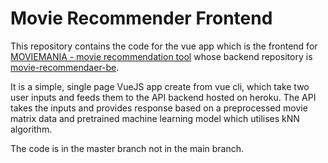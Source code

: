 # Movie Recommender Frontend

This repository contains the code for the vue app which is the frontend for [MOVIEMANIA - movie recommendation tool](http://succinct-foot.surge.sh/#/) whose backend repository is [movie-recommendaer-be](https://github.com/deepti-29/movie-recommendation-fe/tree/master).

It is a simple, single page VueJS app create from vue cli, which take two user inputs and feeds them to the API backend hosted on heroku. The API takes the inputs and provides response based on a preprocessed movie matrix data and pretrained machine learning model which utilises kNN algorithm. 

The code is in the master branch not in the main branch.
